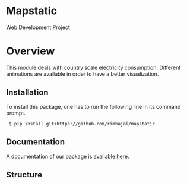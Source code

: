 # Mapstatic
Web Development Project

# Overview

This module deals with country scale electricity consumption. Different animations are available in order to have a better visualization.

## Installation

To install this package, one has to run the following line in its command prompt.

```{bash}
 $ pip install git+https://github.com/rimhajal/mapstatic
```

## Documentation

A documentation of our package is available [here](https://mapstatic.readthedocs). 

## Structure
